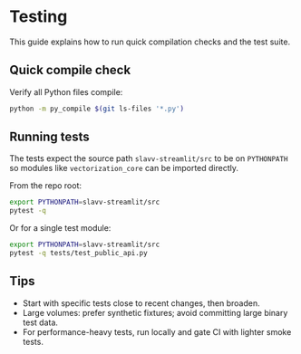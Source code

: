 # Testing

This guide explains how to run quick compilation checks and the test suite.

## Quick compile check

Verify all Python files compile:

```bash
python -m py_compile $(git ls-files '*.py')
```

## Running tests

The tests expect the source path `slavv-streamlit/src` to be on `PYTHONPATH` so modules like `vectorization_core` can be imported directly.

From the repo root:

```bash
export PYTHONPATH=slavv-streamlit/src
pytest -q
```

Or for a single test module:

```bash
export PYTHONPATH=slavv-streamlit/src
pytest -q tests/test_public_api.py
```

## Tips
- Start with specific tests close to recent changes, then broaden.
- Large volumes: prefer synthetic fixtures; avoid committing large binary test data.
- For performance-heavy tests, run locally and gate CI with lighter smoke tests.

